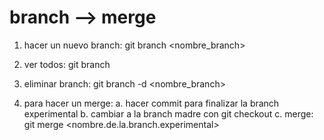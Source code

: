 # branch --> merge

1. hacer un nuevo branch: git branch <nombre_branch>

2. ver todos: git branch

3. eliminar branch: git branch -d <nombre_branch>

4. para hacer un merge:
	a. hacer commit para finalizar la branch experimental
	b. cambiar a la branch  madre con git checkout <branchmadre>
	c. merge: git merge <nombre.de.la.branch.experimental>